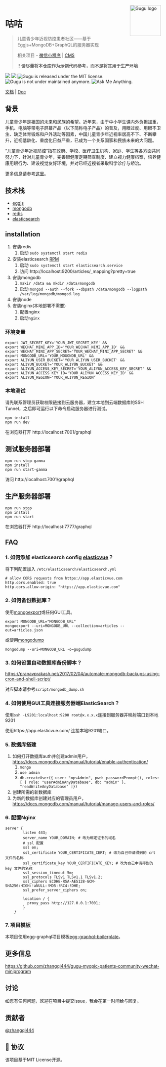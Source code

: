 <img src="https://user-images.githubusercontent.com/5424267/119736375-75dd1f00-be32-11eb-8012-ebece6238f7c.png" alt="Gugu logo" width="100" height="100" align="right" />


# 咕咕
> 儿童青少年近视防控患者社区——基于Eggjs+MongoDB+GraphQL的服务器实现
>
> 相关项目 - [微信小程序](https://github.com/zhangqi444/gugu-myopic-patients-community-wechat-miniprogram) | [CMS](https://github.com/zhangqi444/gugu-myopic-patients-community-cms-admin)
> 
> ‼️ **请尽量将本仓库作为示例代码参考，而不是将其用于生产环境**

<p align="left">
  <img src="https://img.shields.io/badge/node-%3E%3D6.0.0-brightgreen"/>
  <img src="https://img.shields.io/badge/eggjs-%3E%3D1.20.0-brightgreen"/>
  <img src="https://img.shields.io/badge/license-MIT-green.svg" alt="Gugu is released under the MIT license." />
  <img src="https://img.shields.io/badge/maintained%3F-no-red.svg" alt="Gugu is not under maintained anymore." />
  <img src="https://img.shields.io/badge/ask%20me-anything-1abc9c.svg" alt="Ask Me Anything." />
</p>

<a href="https://github.com/zhangqi444/gugu-myopic-patients-community-wechat-miniprogram/blob/master/README-zh-CN.md" target="_blank">文档</a>
|
<a href="https://github.com/zhangqi444/gugu-myopic-patients-community-wechat-miniprogram/" target="_blank">Doc</a>

## 背景
儿童青少年是祖国的未来和民族的希望。近年来，由于中小学生课内外负担加重，手机、电脑等带电子屏幕产品（以下简称电子产品）的普及，用眼过度、用眼不卫生、缺乏体育锻炼和户外活动等因素，中国儿童青少年近视率居高不下、不断攀升，近视低龄化、重度化日益严重，已成为一个关系国家和民族未来的大问题。

“儿童青少年近视防控”指在政府、学校、医疗卫生机构、家庭、学生等各方面共同努力下，针对儿童青少年，完善眼健康定期筛查制度、建立视力健康档案，培养健康用眼行为、建设视觉友好环境，并对已经近视者采取科学诊疗与矫治。

更多信息请参考[这里](https://github.com/zhangqi444/gugu-myopic-patients-community-wechat-miniprogram)。

## 技术栈

- [eggjs](https://github.com/eggjs/egg) 
- [mongodb](https://www.mongodb.com/)
- [redis](https://redis.io/)
- [elasticsearch](https://www.elastic.co/)

## installation
1. 安装redis
   1. 启动 `sudo systemctl start redis`
2. 安装elasticsearch [RPM](https://www.elastic.co/guide/en/elasticsearch/reference/current/rpm.html)
   1. 启动 `sudo systemctl start elasticsearch.service`
   2. 访问 http://localhost:9200/articles/_mapping?pretty=true
3. 安装mongodb
   1. `makir /data && mkdir /data/mongodb`
   2. 启动 `mongod --auth --fork --dbpath /data/mongodb --logpath /var/log/mongodb/mongod.log`
4. 安装node
5. 安装nginx(本地部署不需要)
   1. 配置nginx
   2. 启动`nginx`

### 环境变量
```shell
export JWT_SECRET_KEY='YOUR_JWT_SECRET_KEY' &&
export WECHAT_MINI_APP_ID='YOUR_WECHAT_NIMI_APP_ID' &&
export WECHAT_MINI_APP_SECRET='YOUR_WECHAT_MINI_APP_SECRET' &&
export MONGODB_URL='YOUR_MOGONDB_URL' &&
export ALIYUN_USER_BUCKET='YOUR_ALIYUN_USER_BUCKET' &&
export ALIYUN_BUCKET='YOUR_ALIYUN_BUCKET' &&
export ALIYUN_ACCESS_KEY_SECRET='YOUR_ALIYUN_ACCESS_KEY_SECRET' &&
export ALIYUN_ACCESS_KEY_ID='YOUR_ALIYUN_ACCESS_KEY_ID' && 
export ALIYUN_REGION='YOUR_ALIYUN_REGION'
```

### 本地测试
请先联系管理员获取权限链接到云服务器，建立本地到云端数据库的SSH Tunnel，之后即可运行以下命令启动服务器进行测试。
```shell
npm install 
npm run dev
```

在浏览器打开 http://localhost:7001/graphql

## 测试服务器部署
```shell
npm run stop-gamma
npm install
npm run start-gamma
```
访问 http://localhost:7001/graphql

## 生产服务器部署
```shell
npm run stop
npm install
npm run start
```

在浏览器打开 http://localhost:7777/graphql

## FAQ
### 1. 如何添加 elasticsearch config [elasticvue](https://app.elasticvue.com/setup)？

将下列配置加入 `/etc/elasticsearch/elasticsearch.yml`
``` 
# allow CORS requests from https://app.elasticvue.com
http.cors.enabled: true
http.cors.allow-origin: "https://app.elasticvue.com"
```

### 2. 如何备份数据库？
使用[mongoexport](https://docs.mongodb.com/database-tools/mongoexport/)或任何GUI工具。
```
export MONGODB_URL="MONGODB_URL"
mongoexport --uri=MONGODB_URL --collection=articles --out=articles.json
```
或使用[mongodump](https://docs.mongodb.com/database-tools/mongorestore/)
```
mongodump --uri=MONGODB_URL -o=gugudump
```

### 3. 如何设置自动数据库备份脚本？

https://pranavprakash.net/2017/02/04/automate-mongodb-backups-using-cron-and-shell-script/

对应脚本请参考`script/mongodb_dump.sh`

### 4. 如何使用GUI工具连接服务器端ElasticSearch？

使用`ssh -L9201:localhost:9200 root@x.x.x.x`连接到服务器并映射端口到本地9201

使用https://app.elasticvue.com/ 连接本地9201端口。

### 5. 数据库搭建

  1. 如何打开数据库auth并创建admin用户，https://docs.mongodb.com/manual/tutorial/enable-authentication/
     1. `mongo`
     2. `use admin`
     3. `db.createUser({ user: "opsAdmin", pwd: passwordPrompt(), roles: [ { role: "userAdminAnyDatabase", db: "admin" }, "readWriteAnyDatabase" ]})`
  2. 创建所需的新数据库
  3. 为新的数据库创建对应的管理员用户，https://docs.mongodb.com/manual/tutorial/manage-users-and-roles/

### 6. 配置Nginx
```
server {
        listen 443;
        server_name YOUR_DOMAIN; # 改为绑定证书的域名
        # ssl 配置
        ssl on;
        ssl_certificate YOUR_CERTIFICATE_CERT; # 改为自己申请得到的 crt 文件的名称
        ssl_certificate_key YOUR_CERTIFICATE_KEY; # 改为自己申请得到的 key 文件的名称
        ssl_session_timeout 5m;
        ssl_protocols TLSv1 TLSv1.1 TLSv1.2;
        ssl_ciphers ECDHE-RSA-AES128-GCM-SHA256:HIGH:!aNULL:!MD5:!RC4:!DHE;
        ssl_prefer_server_ciphers on;

        location / {
          proxy_pass http://127.0.0.1:7001;
        }
    }
```

### 7. 项目模板

本项目使用egg-graphql项目模板[egg-graphql-boilerplate](https://github.com/freebyron/egg-graphql-boilerplate)。


## 更多信息

https://github.com/zhangqi444/gugu-myopic-patients-community-wechat-miniprogram

## 讨论

如您有任何问题，欢迎在项目中提交issue，我会在第一时间给与回复。

## 贡献者

[@zhangqi444](https://github.com/zhangqi444)

## 📄 协议

该项目基于MIT License开源。
